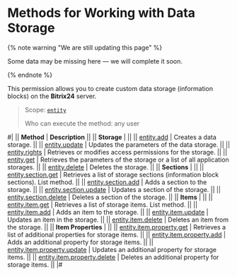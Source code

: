 # Methods for Working with Data Storage

{% note warning "We are still updating this page" %}

Some data may be missing here — we will complete it soon.

{% endnote %}

This permission allows you to create custom data storage (information blocks) on the **Bitrix24** server.

> Scope: [`entity`](../scopes/permissions.md)
>
> Who can execute the method: any user

#|
|| **Method** | **Description** ||
|| **Storage** | ||
|| [entity.add](./entities/entity-add.md) | Creates a data storage. ||
|| [entity.update](./entities/entity-update.md) | Updates the parameters of the data storage. ||
|| [entity.rights](./entities/entity-rights.md) | Retrieves or modifies access permissions for the storage. ||
|| [entity.get](./entities/entity-get.md) | Retrieves the parameters of the storage or a list of all application storages. ||
|| [entity.delete](./entities/entity-delete.md) | Deletes the storage. ||
|| **Sections** | ||
|| [entity.section.get](./sections/entity-section-get.md) | Retrieves a list of storage sections (information block sections). List method. ||
|| [entity.section.add](./sections/entity-section-add.md) | Adds a section to the storage. ||
|| [entity.section.update](./sections/entity-section-update.md) | Updates a section of the storage. ||
|| [entity.section.delete](./sections/entity-section-delete.md) | Deletes a section of the storage. ||
|| **Items** | ||
|| [entity.item.get](./items/entity-item-get.md) | Retrieves a list of storage items. List method. ||
|| [entity.item.add](./items/entity-item-add.md) | Adds an item to the storage. ||
|| [entity.item.update](./items/entity-item-update.md) | Updates an item in the storage. ||
|| [entity.item.delete](./items/entity-item-delete.md) | Deletes an item from the storage. ||
|| **Item Properties** | ||
|| [entity.item.property.get](./items/properties/entity-item-property-get.md) | Retrieves a list of additional properties for storage items. ||
|| [entity.item.property.add](./items/properties/entity-item-property-add.md) | Adds an additional property for storage items. ||
|| [entity.item.property.update](./items/properties/entity-item-property-update.md) | Updates an additional property for storage items. ||
|| [entity.item.property.delete](./items/properties/entity-item-property-delete.md) | Deletes an additional property for storage items. ||
|#